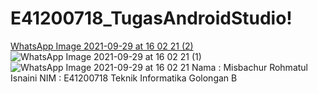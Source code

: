 # E41200718_TugasAndroidStudio!
[WhatsApp Image 2021-09-29 at 16 02 21 (2)](https://user-images.githubusercontent.com/75231605/135239977-0ce320eb-de38-44b6-82ad-41e70a200e79.jpeg)
![WhatsApp Image 2021-09-29 at 16 02 21 (1)](https://user-images.githubusercontent.com/75231605/135240017-1da317b2-f406-40b0-96b9-20f05d1d8c76.jpeg)
![WhatsApp Image 2021-09-29 at 16 02 21](https://user-images.githubusercontent.com/75231605/135240078-c7dcfc07-1b73-44b0-84b3-2272acab8388.jpeg)
Nama : Misbachur Rohmatul Isnaini
NIM : E41200718
Teknik Informatika Golongan B
